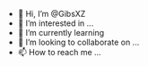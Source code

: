 - 👋 Hi, I’m @GibsXZ
- 👀 I’m interested in ...
- 🌱 I’m currently learning  
- 💞️ I’m looking to collaborate on ...
- 📫 How to reach me ...

<!---
GibsXZ/GibsXZ is a ✨ special ✨ repository because its `README.md` (this file) appears on your GitHub profile.
You can click the Preview link to take a look at your changes.
--->
